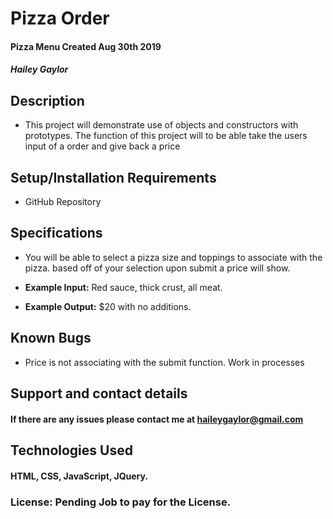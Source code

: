# Pizza Order   

#### Pizza Menu Created Aug 30th 2019

##### Hailey Gaylor

## Description

* This project will demonstrate use of objects and constructors with prototypes. The function of this project will to be able take the users input of a order and give back a price

## Setup/Installation Requirements

* GitHub Repository

## Specifications

* You will be able to select a pizza size and toppings to associate with the pizza. based off of your selection upon submit a price will show.

* **Example Input:** Red sauce, thick crust, all meat.
* **Example Output:** $20 with no additions.




## Known Bugs

* Price is not associating with the submit function. Work in processes

## Support and contact details

#### If there are any issues please contact me at haileygaylor@gmail.com
## Technologies Used

#### HTML, CSS, JavaScript, JQuery.

### License: Pending Job to pay for the License.
